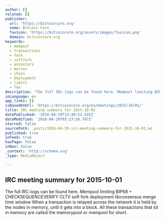 ```yaml
---
author: []
related: []
publisher:
  url: 'https://bitcoincore.org'
  name: Bitcoin Core
  favicon: 'https://bitcoincore.org/assets/images/favicon.png'
  domain: bitcoincore.org
keywords:
  - mempool
  - transactions
  - fork
  - softfork
  - ancestors
  - morcos
  - chain
  - deployment
  - limits
  - fee
description: 'The full IRC-logs can be found here. Mempool limiting BIP68 + CHECKSEQUENCEVERIFY CLTV soft fork deployment libconsensus merge time window When a transaction is relayed across the network it is held by the nodes in memory, until it gets into a block. All these transactions that sit in memory are called the memorypool or mempool for short.'
inLanguage: en
app_links: []
isBasedOnUrl: 'https://bitcoincore.org/en/meetings/2015/10/01/'
title: IRC meeting summary for 2015-10-01
datePublished: '2016-04-29T13:40:53.545Z'
dateModified: '2016-04-29T03:23:26.787Z'
starred: false
sourcePath: _posts/2016-04-29-irc-meeting-summary-for-2015-10-01.md
published: true
inFeed: true
hasPage: false
inNav: false
_context: 'http://schema.org'
_type: MediaObject

---
```

<article style=""><h1>IRC meeting summary for 2015-10-01</h1><p>The full IRC-logs can be found here. Mempool limiting BIP68 + CHECKSEQUENCEVERIFY CLTV soft fork deployment libconsensus merge time window When a transaction is relayed across the network it is held by the nodes in memory, until it gets into a block. All these transactions that sit in memory are called the memorypool or mempool for short.</p></article>